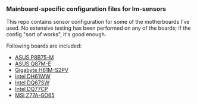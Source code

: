 ### Mainboard-specific configuration files for lm-sensors

This repo contains sensor configuration for some of the motherboards I've
used. No extensive testing has been performed on any of the boards; if the
config "sort of works", it's good enough.

Following boards are included:

* [ASUS P8B75-M](asus-p8b75-m.conf)
* [ASUS Q87M-E](asus-q87m-e.conf)
* [Gigabyte H61M-S2PV](ga-h61m-s2pv.conf)
* [Intel DH61WW](intel-dh61ww.conf)
* [Intel DQ67SW](intel-dq67sw.conf)
* [Intel DQ77CP](intel-dq77cp.conf)
* [MSI Z77A-GD65](msi-z77a-gd65.conf)

